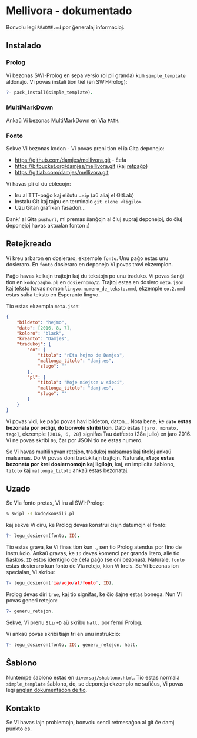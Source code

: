 # Mellivora - dokumentado

Bonvolu legi `README.md` por ĝeneralaj informacioj.

## Instalado

### Prolog

Vi bezonas SWI-Prolog en sepa versio (ol pli granda) kun `simple_template`
aldonaĵo. Vi povas instali tion tiel (en SWI-Prolog):

```prolog
?- pack_install(simple_template).
```

<!-- Vi ankaŭ povas tajpi tion **post fontelŝuto** en Uniksa terminalo:

```zsh
% swipl -s retpagho -t instalu_aldonajhojn
``` -->

### MultiMarkDown

Ankaŭ Vi bezonas MultiMarkDown en Via `PATH`.

### Fonto

Sekve Vi bezonas kodon - Vi povas preni tion el ia Gita deponejo:

- https://github.com/damjes/mellivora.git - ĉefa
- https://bitbucket.org/damjes/mellivora.git (kaj
  [retpaĝo](https://bitbucket.org/damjes/mellivora))
- https://gitlab.com/damjes/mellivora.git

Vi havas pli ol du eblecojn:

- Iru al TTT-paĝo kaj elŝutu `.zip` (aŭ aliaj el GitLab)
- Instalu Git kaj tajpu en terminalo `git clone <ligilo>`
- Uzu Gitan grafikan fasadon...

Dank' al Gita `pushurl`, mi premas ŝanĝojn al ĉiuj supraj deponejoj, do ĉiuj
deponejoj havas aktualan fonton :)

## Retejkreado

Vi kreu arbaron en dosieraro, ekzemple `fonto`. Unu paĝo estas unu dosieraro.
En `fonto` dosieraro en deponejo Vi povas trovi ekzemplon.

Paĝo havas kelkajn trajtojn kaj du tekstojn po unu traduko. Vi povas ŝanĝi tion
en `kodo/pagho.pl` en `dosiernomo/2`. Trajtoj estas en dosiero `meta.json` kaj
teksto havas nomon `lingvo.numero_de_teksto.mmd`, ekzemple `eo.2.mmd` estas suba
teksto en Esperanto lingvo.

Tio estas ekzempla `meta.json`:

```json
{
	"bildeto": "hejmo",
	"dato": [2016, 8, 7],
	"koloro": "black",
	"kreanto": "Damjes",
	"tradukoj": {
		"eo": {
			"titolo": "rEta hejmo de Damjes",
			"mallonga_titolo": "damj.es",
			"slugo": ""
		},
		"pl": {
			"titolo": "Moje miejsce w sieci",
			"mallonga_titolo": "damj.es",
			"slugo": ""
		}
	}
}
```

Vi povas vidi, ke paĝo povas havi bildeton, daton... Nota bene, ke **`dato`
estas bezonata por ordigi, do bonvolu skribi tion**. Dato estas `[jaro, monato,
tago]`, ekzemple `[2016, 6, 28]` signifas Tau datfesto (28a julio) en jaro 2016.
Vi ne povas skribi `06`, ĉar por JSON tio ne estas numero.

Se Vi havas multilingvan retejon, tradukoj malsamas kaj titoloj ankaŭ malsamas.
Do Vi povas doni tradukitajn trajtojn. Naturale, **`slugo` estas bezonata por
krei dosiernomojn kaj ligilojn**, kaj, en implicita ŝablono, `titolo` kaj
`mallonga_titolo` ankaŭ estas bezonataj.

## Uzado

Se Via fonto pretas, Vi iru al SWI-Prolog:

```zsh
% swipl -s kodo/konsili.pl
```

kaj sekve Vi diru, ke Prolog devas konstrui ĉiajn datumojn el fonto:

```prolog
?- legu_dosieron(fonto, ID).
```

Tio estas grava, ke Vi finas tion kun `.`, sen tio Prolog atendus por fino de
instrukcio. Ankaŭ gravas, ke `ID` devas komenci per granda litero, alie tio
fiaskos. `ID` estos identigilo de ĉefa paĝo (se oni bezonas). Naturale, `fonto`
estas dosieraro kun fonto de Via retejo, kion Vi kreis. Se Vi bezonas ion
specialan, Vi skribu:

```prolog
?- legu_dosieron('ia/vojo/al/fonto', ID).
```

Prolog devas diri `true`, kaj tio signifas, ke ĉio ŝajne estas bonega. Nun Vi
povas generi retejon:

```prolog
?- generu_retejon.
```

Sekve, Vi prenu `Stir+D` aŭ skribu `halt.` por fermi Prolog.

Vi ankaŭ povas skribi tiajn tri en unu instrukcio:

```prolog
?- legu_dosieron(fonto, ID), generu_retejon, halt.
```

## Ŝablono

Nuntempe ŝablono estas en `diversaj/shablono.html`. Tio estas normala
`simple_template` ŝablono, do, se deponeja ekzemplo ne sufiĉus, Vi povas legi
[anglan dokumentadon de tio](http://www.swi-prolog.org/pack/list?p=simple_template).

## Kontakto

Se Vi havas iajn problemojn, bonvolu sendi retmesaĝon al git ĉe damj punkto es.
